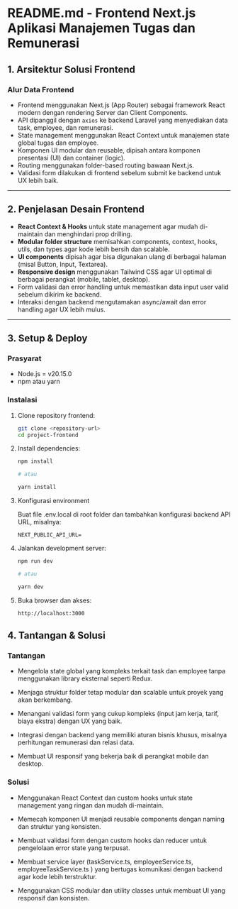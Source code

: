 # README.md - Frontend Next.js Aplikasi Manajemen Tugas dan Remunerasi

## 1. Arsitektur Solusi Frontend

### Alur Data Frontend

- Frontend menggunakan Next.js (App Router) sebagai framework React modern dengan rendering Server dan Client Components.
- API dipanggil dengan `axios` ke backend Laravel yang menyediakan data task, employee, dan remunerasi.
- State management menggunakan React Context untuk manajemen state global tugas dan employee.
- Komponen UI modular dan reusable, dipisah antara komponen presentasi (UI) dan container (logic).
- Routing menggunakan folder-based routing bawaan Next.js.
- Validasi form dilakukan di frontend sebelum submit ke backend untuk UX lebih baik.

---

## 2. Penjelasan Desain Frontend

- **React Context & Hooks** untuk state management agar mudah di-maintain dan menghindari prop drilling.
- **Modular folder structure** memisahkan components, context, hooks, utils, dan types agar kode lebih bersih dan scalable.
- **UI components** dipisah agar bisa digunakan ulang di berbagai halaman (misal Button, Input, Textarea).
- **Responsive design** menggunakan Tailwind CSS agar UI optimal di berbagai perangkat (mobile, tablet, desktop).
- Form validasi dan error handling untuk memastikan data input user valid sebelum dikirim ke backend.
- Interaksi dengan backend mengutamakan async/await dan error handling agar UX lebih mulus.

---

## 3. Setup & Deploy

### Prasyarat

- Node.js = v20.15.0
- npm atau yarn

### Instalasi

1. Clone repository frontend:

   ```bash
   git clone <repository-url>
   cd project-frontend

   ```

2. Install dependencies:
   ```bash
   npm install

   # atau

   yarn install

3. Konfigurasi environment

      Buat file .env.local di root folder dan tambahkan konfigurasi backend API URL, misalnya:

   ```env
   NEXT_PUBLIC_API_URL=

4. Jalankan development server:

   ```bash
   npm run dev

   # atau

   yarn dev

5. Buka browser dan akses:

   ```bash
   http://localhost:3000

## 4. Tantangan & Solusi

### Tantangan

- Mengelola state global yang kompleks terkait task dan employee tanpa menggunakan library eksternal seperti Redux.

- Menjaga struktur folder tetap modular dan scalable untuk proyek yang akan berkembang.

- Menangani validasi form yang cukup kompleks (input jam kerja, tarif, biaya ekstra) dengan UX yang baik.

- Integrasi dengan backend yang memiliki aturan bisnis khusus, misalnya perhitungan remunerasi dan relasi data.

- Membuat UI responsif yang bekerja baik di perangkat mobile dan desktop.

### Solusi

- Menggunakan React Context dan custom hooks untuk state management yang ringan dan mudah di-maintain.

- Memecah komponen UI menjadi reusable components dengan naming dan struktur yang konsisten.

- Membuat validasi form dengan custom hooks dan reducer untuk pengelolaan error state yang terpusat.

- Membuat service layer (taskService.ts, employeeService.ts, employeeTaskService.ts ) yang bertugas komunikasi dengan backend agar kode lebih terstruktur.

- Menggunakan CSS modular dan utility classes untuk membuat UI yang responsif dan konsisten.
